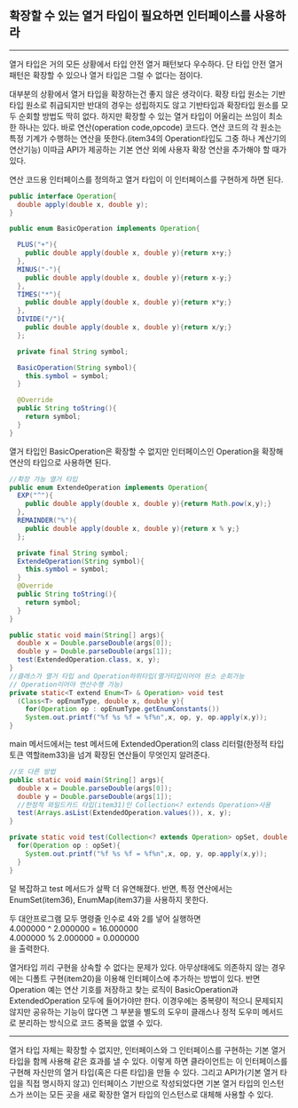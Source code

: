 ## 확장할 수 있는 열거 타입이 필요하면 인터페이스를 사용하라

---

열거 타입은 거의 모든 상황에서 타입 안전 열거 패턴보다 우수하다. 단 타입 안전 열거 패턴은 확장할 수 있으나 열거 타입은 그럴 수 없다는 점이다.

대부분의 상황에서 열거 타입을 확장하는건 좋지 않은 생각이다. 확장 타입 원소는 기반 타입 원소로 취급되지만 반대의 경우는 성립하지도 않고 기반타입과 확장타입 원소를 모두 순회할 방법도 딱히 없다. 하지만 확장할 수 있는 열거 타입이 어울리는 쓰임이 최소한 하나는 있다. 바로 연산(operation code,opcode) 코드다. 연산 코드의 각 원소는 특정 기계가 수행하는 연산을 뜻한다.(item34의 Operation타입도 그중 하나 계산기의 연산기능) 이따금 API가 제공하는 기본 연산 외에 사용자 확장 연산을 추가해야 할 때가 있다.

연산 코드용 인터페이스를 정의하고 열거 타입이 이 인터페이스를 구현하게 하면 된다.

```java
public interface Operation{
  double apply(double x, double y);
}

public enum BasicOperation implements Operation{

  PLUS("+"){
    public double apply(double x, double y){return x+y;}
  },
  MINUS("-"){
    public double apply(double x, double y){return x-y;}
  },
  TIMES("*"){
    public double apply(double x, double y){return x*y;}
  },
  DIVIDE("/"){
    public double apply(double x, double y){return x/y;}
  };

  private final String symbol;

  BasicOperation(String symbol){
    this.symbol = symbol;
  }

  @Override
  public String toString(){
    return symbol;
  }
}
```

열거 타입인 BasicOperation은 확장할 수 없지만 인터페이스인 Operation을 확장해 연산의 타입으로 사용하면 된다.

```java
//확장 가능 열거 타입
public enum ExtendeOperation implements Operation{
  EXP("^"){
    public double apply(double x, double y){return Math.pow(x,y);}
  },
  REMAINDER("%"){
    public double apply(double x, double y){return x % y;}
  };

  private final String symbol;
  ExtendeOperation(String symbol){
    this.symbol = symbol;
  }
  @Override
  public String toString(){
    return symbol;
  }
}
```

```java
public static void main(String[] args){
  double x = Double.parseDouble(args[0]);
  double y = Double.parseDouble(args[1]);
  test(ExtendedOperation.class, x, y);
}
//클래스가 열거 타입 and Operation하위타입(열거타입이어야 원소 순회가능
// Operation이어야 연산수행 가능)
private static<T extend Enum<T> & Operation> void test
  (Class<T> opEnumType, double x, double y){
    for(Operation op : opEnumType.getEnumConstants())
    System.out.printf("%f %s %f = %f%n",x, op, y, op.apply(x,y));
}
```

main 메서드에서는 test 메서드에 ExtendedOperation의 class 리터럴(한정적 타입 토큰 역할item33)을 넘겨 확장된 연산들이 무엇인지 알려준다.

```java
//또 다른 방법
public static void main(String[] args){
  double x = Double.parseDouble(args[0]);
  double y = Double.parseDouble(args[1]);
  //한정적 와일드카드 타입(item31)인 Collection<? extends Operation>사용
  test(Arrays.asList(ExtendedOperation.values()), x, y);
}

private static void test(Collection<? extends Operation> opSet, double x, double y){
  for(Operation op : opSet){
    System.out.printf("%f %s %f = %f%n",x, op, y, op.apply(x,y));
  }
}
```

덜 복잡하고 test 메서드가 살짝 더 유연해졌다. 반면, 특정 연산에서는 EnumSet(item36), EnumMap(item37)을 사용하지 못한다.

두 대안프로그램 모두 명령줄 인수로 4와 2를 넣어 실행하면 <br>
4.000000 ^ 2.000000 = 16.000000<br>
4.000000 % 2.000000 = 0.000000<br>
을 출력한다.

열거타입 끼리 구현을 상속할 수 없다는 문제가 있다. 아무상태에도 의존하지 않는 경우에는 디폴트 구현(item20)을 이용해 인터페이스에 추가하는 방법이 있다. 반면Operation 예는 연산 기호를 저장하고 찾는 로직이 BasicOperation과 ExtendedOperation 모두에 들어가야만 한다. 이경우에는 중복량이 적으니 문제되지 않지만 공유하는 기능이 많다면 그 부분을 별도의 도우미 클래스나 정적 도우미 메서드로 분리하는 방식으로 코드 중복을 없앨 수 있다.

---

열거 타입 자체는 확장할 수 없지만, 인터페이스와 그 인터페이스를 구현하는 기본 열거타입을 함께 사용해 같은 효과를 낼 수 있다. 이렇게 하면 클라이언트는 이 인터페이스를 구현해 자신만의 열거 타입(혹은 다른 타입)을 만들 수 있다. 그리고 API가(기본 열거 타입을 직접 명시하지 않고) 인터페이스 기반으로 작성되었다면 기본 열거 타입의 인스턴스가 쓰이는 모든 곳을 새로 확장한 열거 타입의 인스턴스로 대체해 사용할 수 있다.
